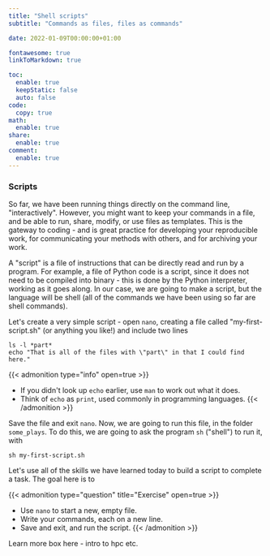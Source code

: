 ```yaml
---
title: "Shell scripts"
subtitle: "Commands as files, files as commands"

date: 2022-01-09T00:00:00+01:00

fontawesome: true
linkToMarkdown: true

toc:
  enable: true
  keepStatic: false
  auto: false
code:
  copy: true
math:
  enable: true
share:
  enable: true
comment:
  enable: true
---
```


### Scripts

So far, we have been running things directly on the command line, "interactively". However, you might want to keep your commands in a file, and be able to run, share, modify, or use files as templates. This is the gateway to coding - and is great practice for developing your reproducible work, for communicating your methods with others, and for archiving your work.

A "script" is a file of instructions that can be directly read and run by a program. For example, a file of Python code is a script, since it does not need to be compiled into binary - this is done by the Python interpreter, working as it goes along. In our case, we are going to make a script, but the language will be shell (all of the commands we have been using so far are shell commands).

Let's create a very simple script - open `nano`, creating a file called "my-first-script.sh" (or anything you like!) and include two lines
```shell
ls -l *part*
echo "That is all of the files with \"part\" in that I could find here."
```
{{< admonition type="info" open=true >}}
- If you didn't look up `echo` earlier, use `man` to work out what it does.
- Think of `echo` as `print`, used commonly in programming languages.
{{< /admonition >}}

Save the file and exit `nano`. Now, we are going to run this file, in the folder `some_plays`. To do this, we are going to ask the program `sh` ("shell") to run it, with
```shell
sh my-first-script.sh
```

Let's use all of the skills we have learned today to build a script to complete a task. The goal here is to

{{< admonition type="question" title="Exercise" open=true >}}
- Use `nano` to start a new, empty file.
- Write your commands, each on a new line.
- Save and exit, and run the script.
{{< /admonition >}}

Learn more box here - intro to hpc etc.